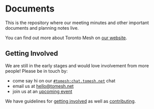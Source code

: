 # Documents

This is the repository where our meeting minutes and other important documents and planning notes live.

You can find out more about Toronto Mesh on [our website](https://tomesh.net).

## Getting Involved

We are still in the early stages and would love involvement from more people! Please be in touch by:
* come say hi on our  [`#tomesh:chat.tomesh.net`](https://chat.tomesh.net/#/room/#tomesh:tomesh.net) chat
* email us at [hello@tomesh.net](mailto:hello@tomesh.net)
* join us at an [upcoming event](https://tomesh.net/events/)

We have guidelines for [getting involved](https://tomesh.net/get-involved/) as well as [contributing](https://github.com/tomeshnet/documents/blob/master/CONTRIBUTING.md).
